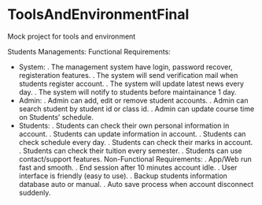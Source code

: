 # ToolsAndEnvironmentFinal
Mock project for tools and environment 

Students Managements:
Functional Requirements:
-	System:
. The management system have login, password recover, registeration features.
. The system will send verification mail when students register account.
. The system will update latest news every day.
. The system will notify to students before maintainance 1 day.
-	Admin:
. Admin can add, edit or remove student accounts.
. Admin can search student by student id or class id.
. Admin can update course time on Students’ schedule.
-	Students:
. Students can check their own personal information in account.
. Students can update information in account.
. Students can check schedule every day.
. Students can check their marks in account.
. Students can check their tuition every semester.
. Students can use contact/support features.
Non-Functional Requirements:
. App/Web run fast and smooth.
. End session after 10 minutes account idle.
. User interface is friendly (easy to use).
. Backup students information database auto or manual.
. Auto save process when account disconnect suddenly.

